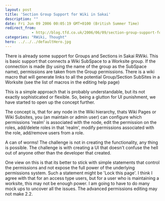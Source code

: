 ```yaml
---
layout: post
title: 'Section Group Support for Wiki in Sakai'
description: ""
date: Fri Jun 09 2006 00:05:19 GMT+0100 (British Summer Time)
redirect_from: 
            - http://blog.tfd.co.uk/2006/06/09/section-group-support-for-wiki-in-sakai/
categories: "RWiki, Thought"
hero: ../../../defaultHero.jpg
---
```

There is already some support for Groups and Sections in Sakai RWiki. This is basic support that connects a Wiki SubSpace to a Worksite group. If the connection is made (by using the name of the group as the SubSpace name), permissions are taken from the Group permissions. There is a wiki macro that will generate links to all the potential Group/Section SubSites in a Worksite (see the list of macros in the editing help page)

This is a simple approach that is probably understandable, but its not exactly sophisticated or flexible. So, being a glutton for UI punishment, we have started to open up the concept further.

The concept is, that for any node in the Wiki hierarchy, thats Wiki Pages or Wiki Subsites, you (an maintain or admin user) can configure which permissions 'realm' is associated with the node, edit the permission on the roles, add/delete roles in that 'realm', modify permissions associated with the role, add/remove users from a role.

A can of worms! The challenge is not in creating the functionality, any thing is possible. The challenge is with creating a UI that doesn't confuse the hell out of anyone other than the developer that created.

One view on this is that its better to stick with simple statements that control the permissions and not expose the full power of the underlying permissions system. Such a statement might be 'Lock this page'. I think I agree with that for an access type users, but for a user who is maintaining a worksite, this may not be enough power. I am going to have to do many mock ups to uncover all the issues. The advanced permissions editing may not make 2.2.
